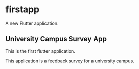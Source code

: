 # firstapp

A new Flutter application.

## University Campus Survey App
This is the first flutter application.

This application is a feedback survey for a university campus. 
